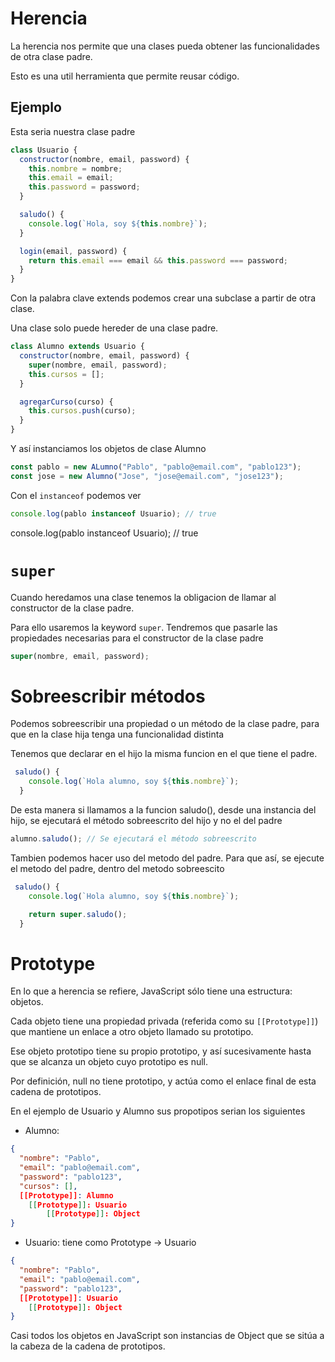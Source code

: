 # Herencia

La herencia nos permite que una clases pueda obtener las funcionalidades de otra clase padre.

Esto es una util herramienta que permite reusar código.

## Ejemplo

Esta seria nuestra clase padre

```js
class Usuario {
  constructor(nombre, email, password) {
    this.nombre = nombre;
    this.email = email;
    this.password = password;
  }

  saludo() {
    console.log(`Hola, soy ${this.nombre}`);
  }

  login(email, password) {
    return this.email === email && this.password === password;
  }
}
```

Con la palabra clave extends podemos crear una subclase a partir de otra clase.

Una clase solo puede hereder de una clase padre.

```js
class Alumno extends Usuario {
  constructor(nombre, email, password) {
    super(nombre, email, password);
    this.cursos = [];
  }

  agregarCurso(curso) {
    this.cursos.push(curso);
  }
}
```

Y así instanciamos los objetos de clase Alumno

```js
const pablo = new ALumno("Pablo", "pablo@email.com", "pablo123");
const jose = new Alumno("Jose", "jose@email.com", "jose123");
```

Con el `instanceof` podemos ver

```js
console.log(pablo instanceof Usuario); // true
```

console.log(pablo instanceof Usuario); // true

# `super`

Cuando heredamos una clase tenemos la obligacion de llamar al constructor de la clase padre.

Para ello usaremos la keyword `super`. Tendremos que pasarle las propiedades necesarias para el constructor de la clase padre

```js
super(nombre, email, password);
```

# Sobreescribir métodos

Podemos sobreescribir una propiedad o un método de la clase padre, para que en la clase hija tenga una funcionalidad distinta

Tenemos que declarar en el hijo la misma funcion en el que tiene el padre.

```js
 saludo() {
    console.log(`Hola alumno, soy ${this.nombre}`);
  }
```

De esta manera si llamamos a la funcion saludo(), desde una instancia del hijo, se ejecutará el método sobreescrito del hijo y no el del padre

```js
alumno.saludo(); // Se ejecutará el método sobreescrito
```

Tambien podemos hacer uso del metodo del padre. Para que así, se ejecute el metodo del padre, dentro del metodo sobreescito

```js
 saludo() {
    console.log(`Hola alumno, soy ${this.nombre}`);

    return super.saludo();
  }
```

# Prototype

En lo que a herencia se refiere, JavaScript sólo tiene una estructura: objetos.

Cada objeto tiene una propiedad privada (referida como su `[[Prototype]]`) que mantiene un enlace a otro objeto llamado su prototipo.

Ese objeto prototipo tiene su propio prototipo, y así sucesivamente hasta que se alcanza un objeto cuyo prototipo es null.

Por definición, null no tiene prototipo, y actúa como el enlace final de esta cadena de prototipos.

En el ejemplo de Usuario y Alumno sus propotipos serian los siguientes

- Alumno:

```json
{
  "nombre": "Pablo",
  "email": "pablo@email.com",
  "password": "pablo123",
  "cursos": [],
  [[Prototype]]: Alumno
    [[Prototype]]: Usuario
        [[Prototype]]: Object
}
```

- Usuario: tiene como Prototype -> Usuario

```json
{
  "nombre": "Pablo",
  "email": "pablo@email.com",
  "password": "pablo123",
  [[Prototype]]: Usuario
    [[Prototype]]: Object
}
```

Casi todos los objetos en JavaScript son instancias de Object que se sitúa a la cabeza de la cadena de prototipos.
